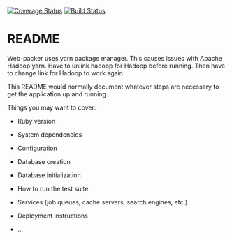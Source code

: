[![Coverage Status](https://coveralls.io/repos/github/David-Sharpe/hercules/badge.svg?branch=master)](https://coveralls.io/github/David-Sharpe/hercules?branch=master)
[![Build Status](https://semaphoreci.com/api/v1/david-sharpe/hercules/branches/master/badge.svg)](https://semaphoreci.com/david-sharpe/hercules)
# README
Web-packer uses yarn package manager.  This causes issues with Apache Hadoop yarn.  Have to 
unlink hadoop for Hadoop before running.  Then have to change link for Hadoop to work again.


This README would normally document whatever steps are necessary to get the
application up and running.

Things you may want to cover:

* Ruby version

* System dependencies

* Configuration

* Database creation

* Database initialization

* How to run the test suite

* Services (job queues, cache servers, search engines, etc.)

* Deployment instructions

* ...
